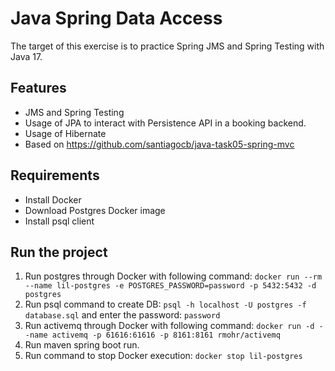 # Java Spring Data Access
The target of this exercise is to practice Spring JMS and Spring Testing with Java 17.

## Features
- JMS and Spring Testing
- Usage of JPA to interact with Persistence API in a booking backend.
- Usage of Hibernate
- Based on https://github.com/santiagocb/java-task05-spring-mvc

## Requirements
- Install Docker
- Download Postgres Docker image
- Install psql client

## Run the project
1. Run postgres through Docker with following command: `docker run --rm --name lil-postgres -e POSTGRES_PASSWORD=password -p 5432:5432 -d postgres`
2. Run psql command to create DB: `psql -h localhost -U postgres -f database.sql` and enter the password: `password`
3. Run activemq through Docker with following command: `docker run -d --name activemq -p 61616:61616 -p 8161:8161 rmohr/activemq`
4. Run maven spring boot run.
5. Run command to stop Docker execution: `docker stop lil-postgres`

